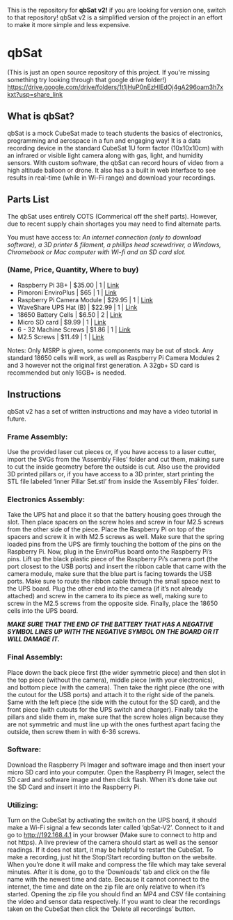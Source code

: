 This is the repository for **qbSat v2!** if you are looking for version one, switch to that repository!
qbSat v2 is a simplified version of the project in an effort to make it more simple and less expensive.
# qbSat
(This is just an open source repository of this project. If you're missing something try looking through that google drive folder!)
https://drive.google.com/drive/folders/1t1jHuP0nEzHlEdOj4gA296oam3h7xkxt?usp=share_link

## What is qbSat?
qbSat is a mock CubeSat made to teach students the basics of electronics, programming and aerospace in a fun and engaging way! It is a data recording device in the standard CubeSat 1U form factor (10x10x10cm) with an infrared or visible light camera along with gas, light, and humidity sensors. With custom software, the qbSat can record hours of video from a high altitude balloon or drone. It also has a a built in web interface to see results in real-time (while in Wi-Fi range) and download your recordings.

## Parts List
The qbSat uses entirely COTS (Commerical off the shelf parts). However, due to recent supply chain shortages you may need to find alternate parts.

You must have access to: *An internet connection (only to download software), a  3D printer & filament, a phillips head screwdriver, a Windows, Chromebook or Mac computer with Wi-fi and an SD card slot.*

### (Name, Price, Quantity, Where to buy)
- Raspberry Pi 3B+ | $35.00 | 1 | [Link](https://www.adafruit.com/product/3775)
- Pimoroni EnviroPlus | $65 | 1 | [Link](https://shop.pimoroni.com/products/enviro/enviro-air-quality?variant=31155658457171)
- Raspberry Pi Camera Module | $29.95 | 1 | [Link](https://www.adafruit.com/product/3099)
- WaveShare UPS Hat (B) | $22.99 | 1 | [Link](https://www.waveshare.com/ups-hat-b.htm)
- 18650 Battery Cells | $6.50 | 2 | [Link](https://www.sparkfun.com/products/12895)
- Micro SD card | $9.99 | 1 | [Link](https://www.amazon.com/dp/B08GY9NYRM/ref=twister_B08KB38516?_encoding=UTF8&psc=1)
- 6 - 32 Machine Screws | $1.86 | 1 | [Link](https://www.amazon.com/Prime-Line-9003018-Machine-Phillips-Combination/dp/B074ZWNSFY/ref=sr_1_8?crid=23R9O7Q5KTG2&keywords=Screws&pd_rd_r=c1381165-4449-467e-86ec-1d006f4903be&pd_rd_w=FWSCb&pd_rd_wg=597NE&pf_rd_p=b4950e17-f2f6-494c-bba5-69a9d0aa3887&pf_rd_r=AKS50KGXAZCM7RRYCZG9&pid=kD6IyXH&qid=1644586593&refinements=p_n_feature_twenty-eight_browse-bin%3A19043647011&s=industrial&sprefix=6+-+32+machine+screws%2Caps%2C104&sr=1-8)
- M2.5 Screws | $11.49 | 1 | [Link](https://www.amazon.com/uxcell-Phillips-Fasteners-Laptop-Switch/dp/B08J3BDGKH/ref=sr_1_16?crid=2WNZ0XA8BDVZE&keywords=M2.5%2Bscrews&qid=1643724575&s=electronics&sprefix=m2.5%2Bscrews%2Celectronics%2C93&sr=1-16&th=1)

Notes: Only MSRP is given, some components may be out of stock. Any standard 18650 cells will work, as well as Raspberry Pi Camera Modules 2 and 3 however not the original first generation. A 32gb+ SD card is recommended but only 16GB+ is needed.

## Instructions
qbSat v2 has a set of written instructions and may have a video tutorial in future.

### Frame Assembly:

Use the provided laser cut pieces or, if you have access to a laser cutter, import the SVGs from the ‘Assembly Files’ folder and cut them, making sure to cut the inside geometry before the outside is cut. Also use the provided 3D printed pillars or, if you have access to a 3D printer, start printing the STL file labeled ‘Inner Pillar Set.stl’ from inside the ‘Assembly Files’ folder.

### Electronics Assembly:

Take the UPS hat and place it so that the battery housing goes through the slot. Then place spacers on the screw holes and screw in four M2.5 screws from the other side of the piece. Place the Raspberry Pi on top of the spacers and screw it in with M2.5 screws as well. Make sure that the spring loaded pins from the UPS are firmly touching the bottom of the pins on the Raspberry Pi. Now, plug in the EnviroPlus board onto the Raspberry Pi’s pins. 
Lift up the black plastic piece of the Raspberry Pi’s camera port (the port closest to the USB ports) and insert the ribbon cable that came with the camera module, make sure that the blue part is facing towards the USB ports. Make sure to route the ribbon cable through the small space next to the UPS board. Plug the other end into the camera (if it’s not already attached) and screw in the camera to its piece as well, making sure to screw in the M2.5 screws from the opposite side. Finally, place the 18650 cells into the UPS board. 

***MAKE SURE THAT THE END OF THE BATTERY THAT HAS A NEGATIVE SYMBOL LINES UP WITH THE NEGATIVE SYMBOL ON THE BOARD OR IT WILL DAMAGE IT.***

### Final Assembly:

Place down the back piece first (the wider symmetric piece) and then slot in the top piece (without the camera), middle piece (with your electronics), and bottom piece (with the camera). Then take the right piece (the one with the cutout for the USB ports) and attach it to the right side of the panels. Same with the left piece (the side with the cutout for the SD card), and the front piece (with cutouts for the UPS switch and charger). Finally take the pillars and slide them in, make sure that the screw holes align because they are not symmetric and must line up with the ones furthest apart facing the outside, then screw them in with 6-36 screws.

### Software:

Download the Raspberry Pi Imager and software image and then insert your micro SD card into your computer. Open the Raspberry Pi Imager, select the SD card and software image and then click flash. When it’s done take out the SD Card and insert it into the Raspberry Pi. 

### Utilizing:

Turn on the CubeSat by activating the switch on the UPS board, it should make a Wi-Fi signal a few seconds later called ‘qbSat-V2’. Connect to it and go to http://192.168.4.1 in your browser (Make sure to connect to http and not https). A live preview of the camera should start as well as the sensor readings. If it does not start, it may be helpful to restart the CubeSat. To make a recording, just hit the Stop/Start recording button on the website. When you’re done it will make and compress the file which may take several minutes. After it is done, go to the ‘Downloads’ tab and click on the file name with the newest time and date. Because it cannot connect to the internet, the time and date on the zip file are only relative to when it’s started. Opening the zip file you should find an MP4 and CSV file containing the video and sensor data respectively. If you want to clear the recordings taken on the CubeSat then click the ‘Delete all recordings’ button.
